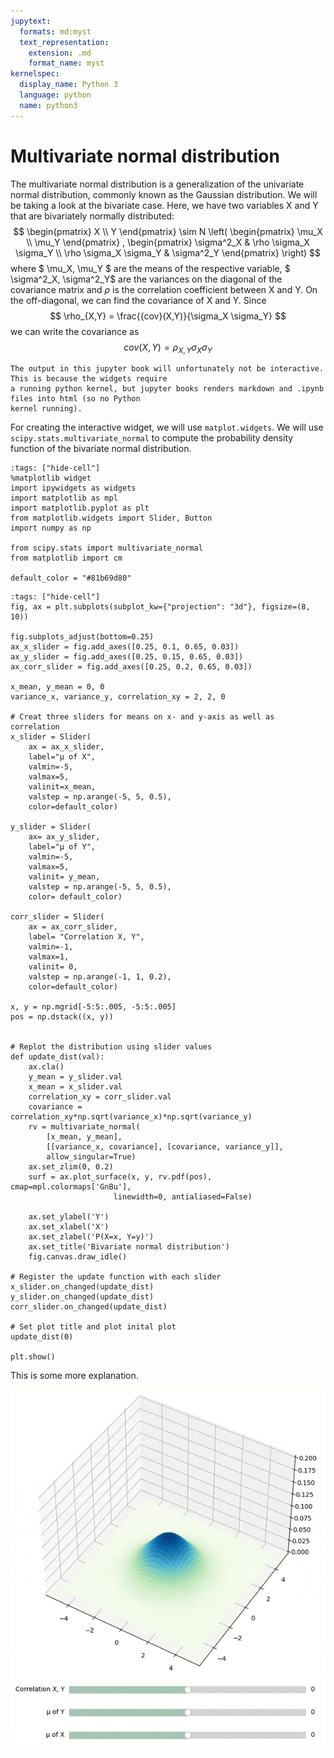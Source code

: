 ```yaml
---
jupytext:
  formats: md:myst
  text_representation:
    extension: .md
    format_name: myst
kernelspec:
  display_name: Python 3
  language: python
  name: python3
---
```

# Multivariate normal distribution
The multivariate normal distribution is a generalization of the univariate normal distribution, 
commonly known as the Gaussian distribution. We will be taking a look at the bivariate case. 
Here, we have two variables X and Y that are bivariately normally distributed: 
$$
\begin{pmatrix}
 X \\
 Y
\end{pmatrix}  \sim N \left( \begin{pmatrix}
 \mu_X \\
 \mu_Y
\end{pmatrix} , \begin{pmatrix}
 \sigma^2_X &  \rho \sigma_X \sigma_Y \\
 \rho \sigma_X \sigma_Y &  \sigma^2_Y
\end{pmatrix} \right)
$$
where $ \mu_X, \mu_Y $ are the means of the respective variable,
$ \sigma^2_X, \sigma^2_Y$ are the variances on the diagonal of the covariance 
matrix and $\rho$ is the correlation coefficient between X and Y. 
On the off-diagonal, we can find the covariance of X and Y.
Since
$$ 
\rho_{X,Y} = \frac{{cov}(X,Y)}{\sigma_X \sigma_Y}
$$
we can write the covariance as 
$$
cov(X,Y) = \rho_{X,Y} \sigma_X \sigma_Y
$$
```{note}
The output in this jupyter book will unfortunately not be interactive. This is because the widgets require 
a running python kernel, but jupyter books renders markdown and .ipynb files into html (so no Python 
kernel running).
```

For creating the interactive widget, we will use `matplot.widgets`. 
We will use `scipy.stats.multivariate_normal` to compute the probability density function of the bivariate normal 
distribution.

```{code-cell} ipython3
:tags: ["hide-cell"]
%matplotlib widget
import ipywidgets as widgets
import matplotlib as mpl 
import matplotlib.pyplot as plt
from matplotlib.widgets import Slider, Button
import numpy as np

from scipy.stats import multivariate_normal 
from matplotlib import cm

default_color = "#81b69d80"
```

```{code-cell} ipython3
:tags: ["hide-cell"]
fig, ax = plt.subplots(subplot_kw={"projection": "3d"}, figsize=(8, 10))

fig.subplots_adjust(bottom=0.25)
ax_x_slider = fig.add_axes([0.25, 0.1, 0.65, 0.03])
ax_y_slider = fig.add_axes([0.25, 0.15, 0.65, 0.03])
ax_corr_slider = fig.add_axes([0.25, 0.2, 0.65, 0.03])

x_mean, y_mean = 0, 0
variance_x, variance_y, correlation_xy = 2, 2, 0

# Creat three sliders for means on x- and y-axis as well as correlation 
x_slider = Slider(
    ax = ax_x_slider,
    label="μ of X",
    valmin=-5,
    valmax=5,
    valinit=x_mean,
    valstep = np.arange(-5, 5, 0.5),
    color=default_color)

y_slider = Slider(
    ax= ax_y_slider,
    label="μ of Y",
    valmin=-5,
    valmax=5,
    valinit= y_mean,
    valstep = np.arange(-5, 5, 0.5),
    color= default_color)

corr_slider = Slider(
    ax = ax_corr_slider,
    label= "Correlation X, Y",
    valmin=-1,
    valmax=1,
    valinit= 0,
    valstep = np.arange(-1, 1, 0.2),
    color=default_color)

x, y = np.mgrid[-5:5:.005, -5:5:.005]
pos = np.dstack((x, y))


# Replot the distribution using slider values
def update_dist(val):
    ax.cla()
    y_mean = y_slider.val
    x_mean = x_slider.val
    correlation_xy = corr_slider.val
    covariance = correlation_xy*np.sqrt(variance_x)*np.sqrt(variance_y)
    rv = multivariate_normal(
        [x_mean, y_mean], 
        [[variance_x, covariance], [covariance, variance_y]], 
        allow_singular=True)
    ax.set_zlim(0, 0.2)
    surf = ax.plot_surface(x, y, rv.pdf(pos), cmap=mpl.colormaps['GnBu'],
                       linewidth=0, antialiased=False)
    
    ax.set_ylabel('Y')
    ax.set_xlabel('X')
    ax.set_zlabel('P(X=x, Y=y)')
    ax.set_title('Bivariate normal distribution')
    fig.canvas.draw_idle()

# Register the update function with each slider
x_slider.on_changed(update_dist)
y_slider.on_changed(update_dist)
corr_slider.on_changed(update_dist)

# Set plot title and plot inital plot
update_dist(0)

plt.show()
```
This is some more explanation.

![normal](./_static/normal.gif)
